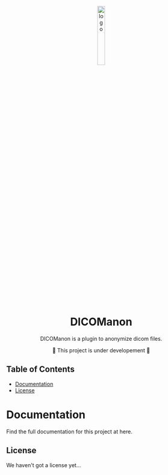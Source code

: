 <p align="center">
  <img src="https://i.imgur.com/HIdf89W.png" alt="logo" width="20%"/>
</p>
<h1 align="center">
  DICOManon
</h1>
<p align="center">
  
</p>

<p align="center">
  DICOManon is a plugin to anonymize dicom files.
</p> 
<p align="center">
  🚧 This project is under developement 🚧
</p>

## Table of Contents

- [Documentation](#documentation)
- [License](#license)

# Documentation

Find the full documentation for this project at here.

## License
We haven't got a license yet...
